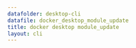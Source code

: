 ```yaml
---
datafolder: desktop-cli
datafile: docker_desktop_module_update
title: docker desktop module_update
layout: cli
---
```

